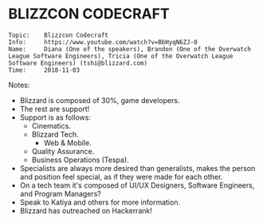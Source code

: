 # BLIZZCON CODECRAFT

```
Topic:    Blizzcon Codecraft
Info:     https://www.youtube.com/watch?v=BbHyqN6ZJ-0
Name:     Diana (One of the speakers), Brandon (One of the Overwatch League Software Engineers), Tricia (One of the Overwatch League Software Engineers) (tshi@blizzard.com)
Time:     2018-11-03
```

Notes:

- Blizzard is composed of 30%, game developers.
- The rest are support!
- Support is as follows:
  - Cinematics.
  - Blizzard Tech.
    - Web & Mobile.
  - Quality Assurance.
  - Business Operations (Tespa).
- Specialists are always more desired than generalists, makes the person and position feel special, as if they were made for each other.
- On a tech team it's composed of UI/UX Designers, Software Engineers, and Program Managers?
- Speak to Katiya and others for more information.
- Blizzard has outreached on Hackerrank!
